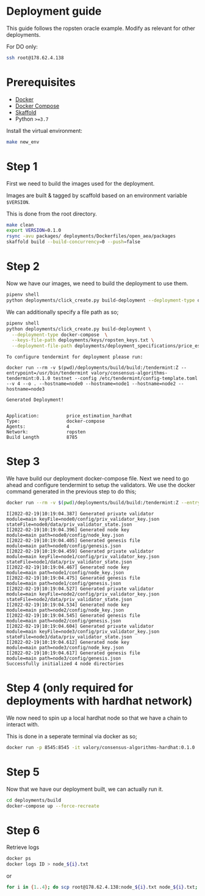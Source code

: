 # Deployment guide

This guide follows the ropsten oracle example. Modify as relevant for other deployments.

For DO only:

```bash
ssh root@178.62.4.138
```

# Prerequisites

- [Docker](https://docs.docker.com/engine/install/)
- [Docker Compose](https://docs.docker.com/compose/install/)
- [Skaffold](https://skaffold.dev/docs/install/)
- Python `>=3.7`

Install the virtual environment:

```bash
make new_env
```

# Step 1

First we need to build the images used for the deployment.

Images are built & tagged by scaffold based on an environment variable `$VERSION`.

This is done from the root directory.

```bash
make clean
export VERSION=0.1.0
rsync -avu packages/ deployments/Dockerfiles/open_aea/packages
skaffold build --build-concurrency=0 --push=false
```

# Step 2

Now we have our images, we need to build the deployment to use them.


```bash
pipenv shell
python deployments/click_create.py build-deployment --deployment-type docker-compose  --valory-app oracle_ropsten --keys-file-path deployments/keys/ropsten_keys.txt
```
We can additionally specify a file path as so;

```bash
pipenv shell
python deployments/click_create.py build-deployment \
  --deployment-type docker-compose  \
  --keys-file-path deployments/keys/ropsten_keys.txt \
  --deployment-file-path deployments/deployment_specifications/price_estimation_ropsten.yaml 
```


```output
To configure tendermint for deployment please run: 

docker run --rm -v $(pwd)/deployments/build/build:/tendermint:Z --entrypoint=/usr/bin/tendermint valory/consensus-algorithms-tendermint:0.1.0 testnet --config /etc/tendermint/config-template.toml --v 4 --o . --hostname=node0 --hostname=node1 --hostname=node2 --hostname=node3

Generated Deployment!


Application:          price_estimation_hardhat
Type:                 docker-compose
Agents:               4
Network:              ropsten
Build Length          8785
```

# Step 3

We have build our deployment docker-compose file.
Next we need to go ahead and configure tendermint to setup the validators.
We use the docker command generated in the previous step to do this; 

```bash
docker run --rm -v $(pwd)/deployments/build/build:/tendermint:Z --entrypoint=/usr/bin/tendermint valory/consensus-algorithms-tendermint:0.1.0 testnet --config /etc/tendermint/config-template.toml --v 4 --o . --hostname=node0 --hostname=node1 --hostname=node2 --hostname=node3
```

```output
I[2022-02-19|10:19:04.387] Generated private validator                  module=main keyFile=node0/config/priv_validator_key.json stateFile=node0/data/priv_validator_state.json
I[2022-02-19|10:19:04.396] Generated node key                           module=main path=node0/config/node_key.json
I[2022-02-19|10:19:04.405] Generated genesis file                       module=main path=node0/config/genesis.json
I[2022-02-19|10:19:04.459] Generated private validator                  module=main keyFile=node1/config/priv_validator_key.json stateFile=node1/data/priv_validator_state.json
I[2022-02-19|10:19:04.467] Generated node key                           module=main path=node1/config/node_key.json
I[2022-02-19|10:19:04.475] Generated genesis file                       module=main path=node1/config/genesis.json
I[2022-02-19|10:19:04.527] Generated private validator                  module=main keyFile=node2/config/priv_validator_key.json stateFile=node2/data/priv_validator_state.json
I[2022-02-19|10:19:04.534] Generated node key                           module=main path=node2/config/node_key.json
I[2022-02-19|10:19:04.545] Generated genesis file                       module=main path=node2/config/genesis.json
I[2022-02-19|10:19:04.604] Generated private validator                  module=main keyFile=node3/config/priv_validator_key.json stateFile=node3/data/priv_validator_state.json
I[2022-02-19|10:19:04.612] Generated node key                           module=main path=node3/config/node_key.json
I[2022-02-19|10:19:04.617] Generated genesis file                       module=main path=node3/config/genesis.json
Successfully initialized 4 node directories
```
# Step 4 (only required for deployments with hardhat network)

We now need to spin up a local hardhat node so that we have a chain to interact with.

This is done in a seperate terminal via docker as so;
```bash
docker run -p 8545:8545 -it valory/consensus-algorithms-hardhat:0.1.0
```


# Step 5

Now that we have our deployment built, we can actually run it.

```bash
cd deployments/build
docker-compose up --force-recreate
```

# Step 6

Retrieve logs

```bash
docker ps
docker logs ID > node_${i}.txt
```

or

```bash
for i in {1..4}; do scp root@178.62.4.138:node_${i}.txt node_${i}.txt; done
```


